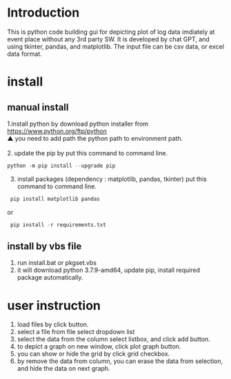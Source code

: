 
# Introduction 

This is python code building gui for depicting plot of log data imdiately at event place without any 3rd party SW. 
It is developed by chat GPT, and using tkinter, pandas, and matplotlib. 
The input file can be csv data, or excel data format. 

# install 

## manual install 

1.install python by download python installer from https://www.python.org/ftp/python </br>
▲ you need to add path the python path to environment path. </br></br>
2. update the pip by 
put this command to command line.
``` python
python -m pip install --upgrade pip
```


3. install packages (dependency : matplotlib, pandas, tkinter)
   put this command to command line. </br>
``` python
 pip install matplotlib pandas 
```
or 
``` python
 pip install -r requirements.txt
```

## install by vbs file
1. run install.bat or pkgset.vbs
2. it will download python 3.7.9-amd64, update pip, install required package automatically.

# user instruction 
1. load files by click button.
2. select a file from file select dropdown list
3. select the data from the column select listbox, and click add button.
4. to depict a graph on new window, click plot graph button.
5. you can show or hide the grid by click grid checkbox.
6. by remove the data from column, you can erase the data from selection, and hide the data on next graph. 
